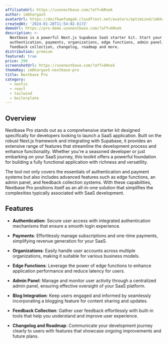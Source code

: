 ```yaml
---
affiliateUrl: https://usenextbase.com/?aff=bRnek
author: imbhargav5
avatarUrl: https://deifkwefumgah.cloudfront.net/avatars/optimized/imbhargav5-nextbase-pro-avatar-128.webp
createdAt: '2024-01-28T11:54:02.617Z'
demoUrl: https://pro-demo.usenextbase.com/?aff=bRnek
description: >-
  Nextbase is a powerful Next.js Supabase SaaS starter kit. Start your SaaS with
  authentication, payments, organizations, edge functions, admin panel, blog,
  feedback collection, changelog, roadmap and more.
distribution: premium
featured: true
price: 299
screenshotUrl: https://usenextbase.com/?aff=bRnek
themeKey: imbhargav5-nextbase-pro
title: Nextbase Pro
category:
  - nextjs
  - react
  - tailwind
  - boilerplate
---
```

## Overview
Nextbase Pro stands out as a comprehensive starter kit designed specifically for developers looking to launch a SaaS application. Built on the robust Next.js framework and integrating with Supabase, it provides an extensive range of features that streamline the development process and enhance functionality. Whether you're a seasoned developer or just embarking on your SaaS journey, this toolkit offers a powerful foundation for building a fully functional application with richness and versatility.

The tool not only covers the essentials of authentication and payment systems but also includes advanced features such as edge functions, an admin panel, and feedback collection systems. With these capabilities, Nextbase Pro positions itself as an all-in-one solution that simplifies the complexities typically associated with SaaS development.

## Features
- **Authentication**: Secure user access with integrated authentication mechanisms that ensure a smooth login experience.

- **Payments**: Effortlessly manage subscriptions and one-time payments, simplifying revenue generation for your SaaS.

- **Organizations**: Easily handle user accounts across multiple organizations, making it suitable for various business models.

- **Edge Functions**: Leverage the power of edge functions to enhance application performance and reduce latency for users.

- **Admin Panel**: Manage and monitor user activity through a centralized admin panel, ensuring effective oversight of your SaaS platform.

- **Blog Integration**: Keep users engaged and informed by seamlessly incorporating a blogging feature for content sharing and updates.

- **Feedback Collection**: Gather user feedback effortlessly with built-in tools that help you understand and improve user experience.

- **Changelog and Roadmap**: Communicate your development journey clearly to users with features that showcase ongoing improvements and future plans.